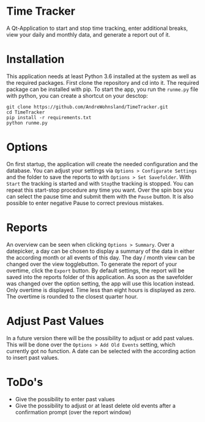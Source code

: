 # Time Tracker

A Qt-Application to start and stop time tracking, enter additional breaks, view your daily and monthly data, and generate a report out of it.

# Installation

This application needs at least Python 3.6 installed at the system as well as the required packages. First clone the repository and cd into it. The required package can be installed with pip. To start the app, you run the `runme.py` file with python, you can create a shortcut on your desctop:

```
git clone https://github.com/AndreWohnsland/TimeTracker.git
cd TimeTracker
pip install -r requirements.txt
python runme.py
```

# Options

On first startup, the application will create the needed configuration and the database. You can adjust your settings via `Options > Configurate Settings` and the folder to save the reports to with `Options > Set Savefolder`. With `Start` the tracking is started and with `Stop`the tracking is stopped. You can repeat this start-stop procedure any time you want. Over the spin box you can select the pause time and submit them with the `Pause` button. It is also possible to enter negative Pause to correct previous mistakes.

# Reports

An overview can be seen when clicking `Options > Summary`. Over a datepicker, a day can be chosen to display a summary of the data in either the according month or all events of this day. The day / month view can be changed over the view togglebutton. To generate the report of your overtime, click the `Export` button. By default settings, the report will be saved into the reports folder of this application. As soon as the savefolder was changed over the option setting, the app will use this location instead. Only overtime is displayed. Time less than eight hours is displayed as zero. The overtime is rounded to the closest quarter hour.

# Adjust Past Values

In a future version there will be the possibility to adjust or add past values. This will be done over the `Options > Add Old Events` setting, which currently got no function. A date can be selected with the according action to insert past values.

# ToDo's

- Give the possibility to enter past values
- Give the possibility to adjust or at least delete old events after a confirmation prompt (over the report window)

